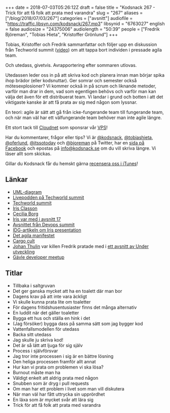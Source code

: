 +++
date = 2018-07-03T05:26:12Z
draft = false
title = "Kodsnack 267 - Trick för att få folk att prata med varandra"
slug = "267"
aliases = ["/blog/2018/07/03/267"]
categories = ["avsnitt"]
audiofile = "https://traffic.libsyn.com/kodsnack/267.mp3"
libsynid = "6763027"
english = false
audiosize = "24375006"
audiolength = "50:39"
people = ["Fredrik Björeman", "Tobias Hieta", "Kristoffer Grönlund"]
+++

Tobias, Kristoffer och Fredrik sammanfattar och följer upp en diskussion från Techworld summit ([video](https://www.youtube.com/watch?v=rvYBdZUGLEU)) om att tappa bort individen i pressade agila team.

Och utedass, givetvis. Avrapportering efter sommaren utlovas.

Utedassen leder oss in på att skriva kod och planera innan man börjar spika ihop brädor (eller kodsnuttar). Ger somrar och semester också mötesexplosioner? Vi kommer också in på scrum och liknande metoder, varför man drar in dem, vad som egentligen behövs och varför man kan välja det även för ett distribuerat team. Vi landar i grund och botten i att det viktigaste kanske är att få prata av sig med någon som lyssnar.

En teori: agile är sätt att gå från icke-fungerande team till fungerande team, och när man väl har ett välfungerande team behöver man inte agile längre.

Ett stort tack till [Cloudnet](http://www.cloudnet.se) som sponsrar vår [VPS](http://en.wikipedia.org/wiki/Virtual_private_server)!

Har du kommentarer, frågor eller tips? Vi är [@kodsnack](https://www.twitter.com/kodsnack), [@tobiashieta](https://www.twitter.com/tobiashieta), [@oferlund](https://www.twitter.com/oferlund), [@itssotoday](https://twitter.com/itssotoday) och [@bjoreman](https://www.twitter.com/bjoreman) på Twitter, har en [sida på Facebook](https://www.facebook.com/kodsnack) och epostas på [info@kodsnack.se](mailto:info@kodsnack.se) om du vill skriva längre. Vi läser allt som skickas.

Gillar du Kodsnack får du hemskt gärna [recensera oss i iTunes](http://itunes.apple.com/se/podcast/kodsnack/id561631498?l=en)!

## Länkar ##
* [UML-diagram](https://en.wikipedia.org/wiki/Unified_Modeling_Language)
* [Livepodden på Techworld summit](https://www.youtube.com/watch?v=rvYBdZUGLEU)
* [Techworld summit](https://techworld.event.idg.se/event/summit/)
* [Iris Classon](http://irisclasson.com/)
* [Cecilia Borg](https://twitter.com/ceciliaborg)
* [Iris var med i avsnitt 17](https://kodsnack.se/17/)
* [Avsnittet från Devops summit](https://kodsnack.se/168/)
* [IDG-artikeln om Iris presentation](https://computersweden.idg.se/2.2683/1.704291/faran-med-teamfokus)    
* [Det agila manifestet](http://agilemanifesto.org/)
* [Cargo cult](https://en.wikipedia.org/wiki/Cargo_cult)
* [Johan Thulin](https://twitter.com/e8johan) var killen Fredrik pratade med i [ett avsnitt av Under utveckling](http://www.timeedit.com/poddavsnitt-29-fran-programmerare-till-informationsrela-med-johan-thelin/)
* [Gävle developer meetup](https://www.meetup.com/Gavle-Developer-Meetup/)

## Titlar ##
* Tillbaka i saltgruvan
* Det ger ganska mycket att ha en toalett där man bor
* Dagens krav på att inte vara äckligt
* Vi skulle kunna prata lite om toaletter
* För dagens fritidshusentusiaster finns det många alternativ
* En luddit när det gäller toaletter
* Bygga ett hus och ställa en hink i det
* (Jag försöker) bygga dass på samma sätt som jag bygger kod
* Vattenfallsmodellen för utedass
* Backa sitt utedass
* Jag skulle ju skriva kod!
* Det är så lätt att ljuga för sig själv
* Process i självförsvar
* Jag tror inte processen i sig är en bättre lösning
* Den heliga processen framför allt annat
* Hur kan vi prata om problemen vi ska lösa?
* Burnout måste man ha
* Väldigt enkelt att aldrig prata med någon
* Snubben som är dryg i pull requests
* Om man har ett problem i livet som man vill diskutera
* När man väl har fått uttrycka sin upprördhet
* En läxa som är mycket svår att lära sig
* Trick för att få folk att prata med varandra
